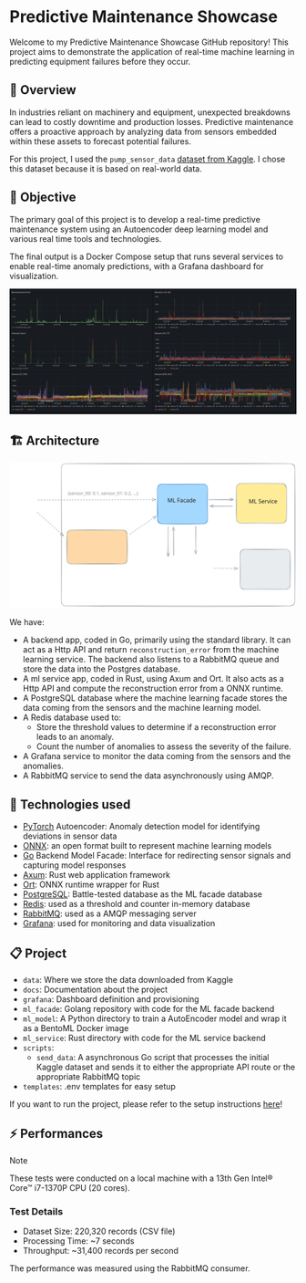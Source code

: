 # Predictive Maintenance Showcase

Welcome to my Predictive Maintenance Showcase GitHub repository!
This project aims to demonstrate the application of real-time machine learning
in predicting equipment failures before they occur.

## :memo: Overview

In industries reliant on machinery and equipment, unexpected breakdowns
can lead to costly downtime and production losses. Predictive maintenance
offers a proactive approach by analyzing data from sensors embedded
within these assets to forecast potential failures.

For this project, I used the `pump_sensor_data` [dataset from Kaggle].
I chose this dataset because it is based on real-world data.

## :dart: Objective

The primary goal of this project is to develop a real-time predictive maintenance
system using an Autoencoder deep learning model and various real time tools and technologies.

The final output is a Docker Compose setup that runs several services to enable real-time anomaly predictions,
with a Grafana dashboard for visualization.

![Alt text](./docs/images/grafana.png)

## :building_construction: Architecture

![Alt text](./docs/images/pm_schema.svg)

We have:
  - A backend app, coded in Go, primarily using the standard library.
    It can act as a Http API and return `reconstruction_error` from the machine learning service.
    The backend also listens to a RabbitMQ queue and store the data into the Postgres database.
  - A ml service app, coded in Rust, using Axum and Ort.
    It also acts as a Http API and compute the reconstruction error from a ONNX runtime.
  - A PostgreSQL database where the machine learning facade stores the data coming
    from the sensors and the machine learning model.
  - A Redis database used to:
    - Store the threshold values to determine if a reconstruction error leads to an anomaly.
    - Count the number of anomalies to assess the severity of the failure.
  - A Grafana service to monitor the data coming from the sensors and the anomalies.
  - A RabbitMQ service to send the data asynchronously using AMQP.

## :wrench: Technologies used

- [PyTorch] Autoencoder: Anomaly detection model for identifying deviations in sensor data
- [ONNX]: an open format built to represent machine learning models
- [Go] Backend Model Facade: Interface for redirecting sensor signals
  and capturing model responses
- [Axum]: Rust web application framework
- [Ort]: ONNX runtime wrapper for Rust
- [PostgreSQL]: Battle-tested database as the ML facade database
- [Redis]: used as a threshold and counter in-memory database
- [RabbitMQ]: used as a AMQP messaging server
- [Grafana]: used for monitoring and data visualization

## :clipboard: Project
- `data`: Where we store the data downloaded from Kaggle
- `docs`: Documentation about the project
- `grafana`: Dashboard definition and provisioning
- `ml_facade`: Golang repository with code for the ML facade backend
- `ml_model`: A Python directory to train a AutoEncoder model and wrap it as a BentoML Docker image
- `ml_service`: Rust directory with code for the ML service backend
- `scripts`:
  - `send_data`: A asynchronous Go script that processes the initial Kaggle dataset and sends it to either
    the appropriate API route or the appropriate RabbitMQ topic
- `templates`: .env templates for easy setup

If you want to run the project, please refer to the setup instructions [here](docs/setup.md)!

## :zap: Performances

> [!NOTE]
> These tests were conducted on a local machine
> with a 13th Gen Intel® Core™ i7-1370P CPU (20 cores).

### Test Details

- Dataset Size: 220,320 records (CSV file)
- Processing Time: ~7 seconds
- Throughput: ~31,400 records per second

The performance was measured using the RabbitMQ consumer.

<!--references-->
[dataset from Kaggle]: https://www.kaggle.com/datasets/nphantawee/pump-sensor-data
[ONNX]: https://onnx.ai/
[PyTorch]: https://pytorch.org/
[Axum]: https://docs.rs/axum/latest/axum
[Ort]: https://ort.pyke.io/
[Go]: https://go.dev/
[PostgreSQL]: https://www.postgresql.org/
[Redis]: https://redis.io/
[RabbitMQ]: https://www.rabbitmq.com/
[Grafana]: https://grafana.com/
